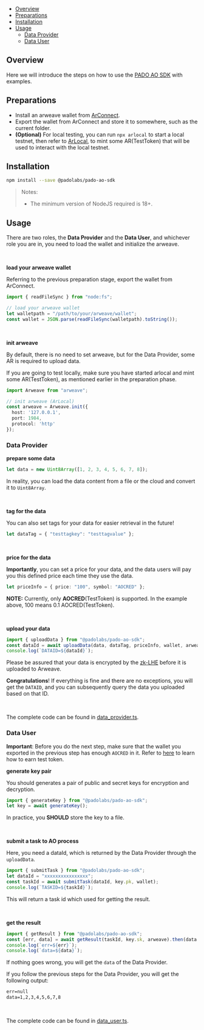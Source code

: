 
- [Overview](#overview)
- [Preparations](#preparations)
- [Installation](#installation)
- [Usage](#usage)
  - [Data Provider](#data-provider)
  - [Data User](#data-user)


## Overview

Here we will introduce the steps on how to use the [PADO AO SDK](https://docs.padolabs.org/ecosystem/ao/sdk) with examples.



## Preparations


- Install an arweave wallet from [ArConnect](https://www.arconnect.io/download).
- Export the wallet from ArConnect and store it to somewhere, such as the current folder.
- **(Optional)** For local testing, you can run `npx arlocal` to start a local testnet, then refer to [ArLocal](https://docs.arconnect.io/developer-tooling/arlocal-devtools), to mint some AR(TestToken) that will be used to interact with the local testnet.


## Installation


```sh
npm install --save @padolabs/pado-ao-sdk
```

> Notes:
>
> - The minimum version of NodeJS required is 18+.


## Usage

There are two roles, the **Data Provider** and the **Data User**, and whichever role you are in, you need to load the wallet and initialize the arweave. 


<br/>

**load your arweave wallet**

Referring to the previous preparation stage, export the wallet from ArConnect.

```ts
import { readFileSync } from "node:fs";

// load your arweave wallet
let walletpath = "/path/to/your/arweave/wallet";
const wallet = JSON.parse(readFileSync(walletpath).toString());
```


<br/>

**init arweave**

By default, there is no need to set arweave, but for the Data Provider, some AR is required to upload data.

If you are going to test locally, make sure you have started arlocal and mint some AR(TestToken), as mentioned earlier in the preparation phase.

```ts
import Arweave from "arweave";

// init arweave (ArLocal)
const arweave = Arweave.init({
  host: '127.0.0.1',
  port: 1984,
  protocol: 'http'
});
```


### Data Provider

**prepare some data**

```ts
let data = new Uint8Array([1, 2, 3, 4, 5, 6, 7, 8]);
```
In reality, you can load the data content from a file or the cloud and convert it to `Uint8Array`.

<br/>

**tag for the data**

You can also set tags for your data for easier retrieval in the future!

```ts
let dataTag = { "testtagkey": "testtagvalue" };
```

<br/>

**price for the data**

**Importantly**, you can set a price for your data, and the data users will pay you this defined price each time they use the data.

```ts
let priceInfo = { price: "100", symbol: "AOCRED" };
```

**NOTE:** Currently, only **AOCRED**(TestToken) is supported. In the example above, 100 means 0.1 AOCRED(TestToken).


<br/>

**upload your data**

```ts
import { uploadData } from "@padolabs/pado-ao-sdk";
const dataId = await uploadData(data, dataTag, priceInfo, wallet, arweave);
console.log(`DATAID=${dataId}`);
```

Please be assured that your data is encrypted by the [zk-LHE](https://github.com/pado-labs/threshold-zk-LHE) before it is uploaded to Arweave.

**Congratulations**! If everything is fine and there are no exceptions, you will get the `DATAID`, and you can subsequently query the data you uploaded based on that ID.

<br/>

The complete code can be found in [data_provider.ts](https://github.com/pado-labs/pado-ao-sdk/blob/main/src/demo/data_provider.ts).



### Data User

**Important**: Before you do the next step, make sure that the wallet you exported in the previous step has enough `AOCRED` in it. Refer to [here](https://cookbook_ao.g8way.io/welcome/testnet-info/cred-and-quests.html#how-do-i-earn-cred) to learn how to earn test token.

**generate key pair**

You should generates a pair of public and secret keys for encryption and decryption.

```ts
import { generateKey } from "@padolabs/pado-ao-sdk";
let key = await generateKey();
```
In practice, you **SHOULD** store the key to a file.

<br/>

**submit a task to AO process**

Here, you need a dataId, which is returned by the Data Provider through the `uploadData`.

```ts
import { submitTask } from "@padolabs/pado-ao-sdk";
let dataId = "xxxxxxxxxxxxxxxx";
const taskId = await submitTask(dataId, key.pk, wallet);
console.log(`TASKID=${taskId}`);
```

This will return a task id which used for getting the result.


<br/>

**get the result**

```ts
import { getResult } from "@padolabs/pado-ao-sdk";
const [err, data] = await getResult(taskId, key.sk, arweave).then(data => [null, data]).catch(err => [err, null]);
console.log(`err=${err}`);
console.log(`data=${data}`);
```

If nothing goes wrong, you will get the `data` of the Data Provider.

If you follow the previous steps for the Data Provider, you will get the following output:

```txt
err=null
data=1,2,3,4,5,6,7,8
```

<br/>

The complete code can be found in [data_user.ts](https://github.com/pado-labs/pado-ao-sdk/blob/main/src/demo/data_user.ts).

